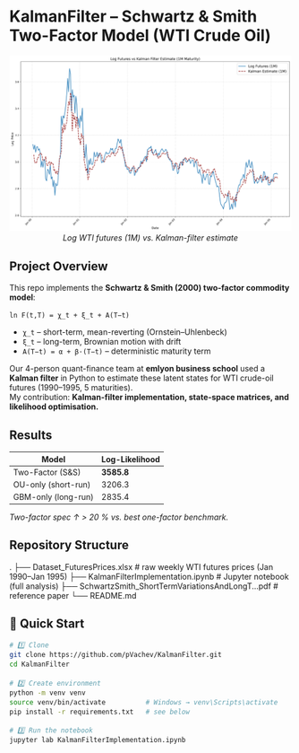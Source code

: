 # KalmanFilter – Schwartz & Smith Two-Factor Model (WTI Crude Oil)

<p align="center">
  <img src="futures_kf_fit.png" width="700"/>
  <br><em>Log WTI futures (1M) vs. Kalman-filter estimate</em>
</p>



## Project Overview
This repo implements the **Schwartz & Smith (2000) two-factor commodity model**:

`ln F(t,T) = χ_t + ξ_t + A(T−t)`

- `χ_t` – short-term, mean-reverting (Ornstein–Uhlenbeck)  
- `ξ_t` – long-term, Brownian motion with drift  
- `A(T−t) = α + β·(T−t)` – deterministic maturity term

Our 4-person quant-finance team at **emlyon business school** used a **Kalman filter** in Python to estimate these latent states for WTI crude-oil futures (1990–1995, 5 maturities).  
My contribution: **Kalman-filter implementation, state-space matrices, and likelihood optimisation.**

##  Results
| Model                | Log-Likelihood |
|----------------------|----------------|
| Two-Factor (S&S)     | **3585.8** |
| OU-only (short-run)  | 3206.3 |
| GBM-only (long-run)  | 2835.4 |

*Two-factor spec ↑ > 20 % vs. best one-factor benchmark.*

## Repository Structure
.
├── Dataset_FuturesPrices.xlsx # raw weekly WTI futures prices (Jan 1990–Jan 1995)
├── KalmanFilterImplementation.ipynb # Jupyter notebook (full analysis)
├── SchwartzSmith_ShortTermVariationsAndLongT...pdf # reference paper
└── README.md

## 🚀 Quick Start
```bash
# 1️⃣ Clone
git clone https://github.com/pVachev/KalmanFilter.git
cd KalmanFilter

# 2️⃣ Create environment
python -m venv venv
source venv/bin/activate          # Windows → venv\Scripts\activate
pip install -r requirements.txt   # see below

# 3️⃣ Run the notebook
jupyter lab KalmanFilterImplementation.ipynb
